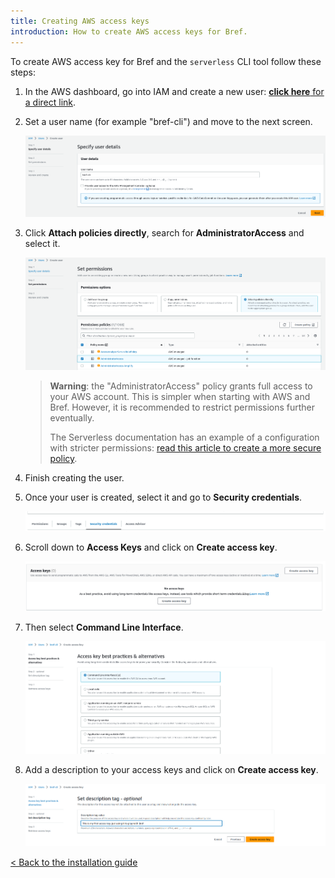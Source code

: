 ```yaml
---
title: Creating AWS access keys
introduction: How to create AWS access keys for Bref.
---
```


To create AWS access key for Bref and the `serverless` CLI tool follow these steps:

1. In the AWS dashboard, go into IAM and create a new user: [**click here** for a direct link](https://us-east-1.console.aws.amazon.com/iamv2/home#/users/create).

1. Set a user name (for example "bref-cli") and move to the next screen.

    ![](aws-keys-step-1.png)

1. Click **Attach policies directly**, search for **AdministratorAccess** and select it.

    ![](aws-keys-step-2.png)

    > **Warning**: the "AdministratorAccess" policy grants full access to your AWS account. This is simpler when starting with AWS and Bref. However, it is recommended to restrict permissions further eventually.
    >
    > The Serverless documentation has an example of a configuration with stricter permissions: [read this article to create a more secure policy](https://serverless.com/framework/docs/providers/aws/guide/credentials/#creating-aws-access-keys).

1. Finish creating the user.

1. Once your user is created, select it and go to **Security credentials**.

   ![](aws-keys-step-3.png)

1. Scroll down to **Access Keys** and click on **Create access key**.

   ![](aws-keys-step-4.png)

1. Then select **Command Line Interface**.

   ![](aws-keys-step-5.png)

1. Add a description to your access keys and click on **Create access key**.

   ![](aws-keys-step-6.png)

[< Back to the installation guide](/docs/installation.md)

